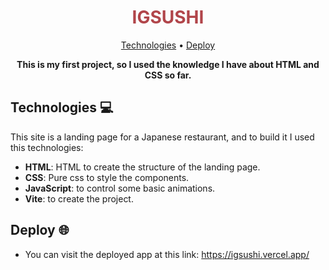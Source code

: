 <h1 align="center" style="color: #b1454a; font-weight: bold;">
    IGSUSHI
</h1>
<p align="center">
 <a href="#tech">Technologies</a> • 
 <a href="#deploy">Deploy</a>
</p>

<p align="center">
<b>This is my first project, so I used the knowledge I have about HTML and CSS so far.</b>
</p>
<h2 id="tech">Technologies 💻</h2>
  This site is a landing page for a Japanese restaurant, and to build it I used this technologies:

  - **HTML**: HTML to create the structure of the landing page.
  - **CSS**: Pure css to style the components.
  - **JavaScript**: to control some basic animations.
  - **Vite**: to create the project.

<h2 id="deploy">Deploy 🌐</h2>

- You can visit the deployed app at this link: https://igsushi.vercel.app/
